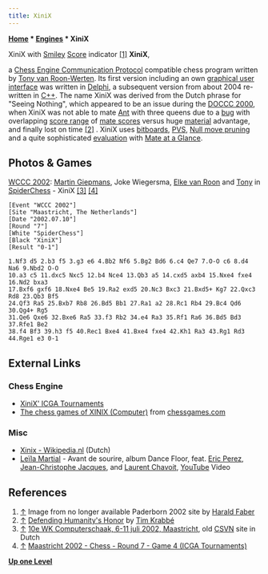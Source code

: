 ```yaml
---
title: XiniX
---
```

**[Home](Home "Home") \* [Engines](Engines "Engines") \* XiniX**



[](File:Paderborn_2002_06.jpg) XiniX with [Smiley](https://en.wikipedia.org/wiki/Smiley) [Score](Score "Score") indicator <a id="cite-note-1" href="#cite-ref-1">[1]</a>
**XiniX**,  

a [Chess Engine Communication Protocol](Chess_Engine_Communication_Protocol "Chess Engine Communication Protocol") compatible chess program written by [Tony van Roon-Werten](Tony_van_Roon-Werten "Tony van Roon-Werten"). Its first version including an own [graphical user interface](GUI "GUI") was written in [Delphi](Delphi "Delphi"), a subsequent version from about 2004 re-written in [C++](Cpp "Cpp"). The name XiniX was derived from the Dutch phrase for "Seeing Nothing", which appeared to be an issue during the [DOCCC 2000](DOCCC_2000 "DOCCC 2000"), when XiniX was not able to mate [Ant](Ant "Ant") with three queens due to a [bug](Engine_Testing#bugs "Engine Testing") with overlapping [score range](Score#ValueRange "Score") of [mate scores](Score#MateScores "Score") versus huge [material](Material "Material") advantage, and finally lost on time <a id="cite-note-2" href="#cite-ref-2">[2]</a> . XiniX uses [bitboards](Bitboards "Bitboards"), [PVS](Principal_Variation_Search "Principal Variation Search"), [Null move pruning](Null_Move_Pruning "Null Move Pruning") and a quite sophisticated [evaluation](Evaluation "Evaluation") with [Mate at a Glance](Mate_at_a_Glance "Mate at a Glance").



## Photos & Games


[](http://old.csvn.nl/wk2002.html)
[WCCC 2002](WCCC_2002 "WCCC 2002"): [Martin Giepmans](Martin_Giepmans "Martin Giepmans"), Joke Wiegersma, [Elke van Roon](Elke_van_Roon "Elke van Roon") and [Tony](Tony_van_Roon-Werten "Tony van Roon-Werten") in [SpiderChess](SpiderChess "SpiderChess") - XiniX <a id="cite-note-3" href="#cite-ref-3">[3]</a> <a id="cite-note-4" href="#cite-ref-4">[4]</a>




```
[Event "WCCC 2002"]
[Site "Maastricht, The Netherlands"]
[Date "2002.07.10"]
[Round "7"]
[White "SpiderChess"]
[Black "XiniX"]
[Result "0-1"]

1.Nf3 d5 2.b3 f5 3.g3 e6 4.Bb2 Nf6 5.Bg2 Bd6 6.c4 Qe7 7.O-O c6 8.d4 Na6 9.Nbd2 O-O 
10.a3 c5 11.dxc5 Nxc5 12.b4 Nce4 13.Qb3 a5 14.cxd5 axb4 15.Nxe4 fxe4 16.Nd2 bxa3 
17.Bxf6 gxf6 18.Nxe4 Be5 19.Ra2 exd5 20.Nc3 Bxc3 21.Bxd5+ Kg7 22.Qxc3 Rd8 23.Qb3 Bf5 
24.Qf3 Ra5 25.Bxb7 Rb8 26.Bd5 Bb1 27.Ra1 a2 28.Rc1 Rb4 29.Bc4 Qd6 30.Qg4+ Rg5 
31.Qe6 Qxe6 32.Bxe6 Ra5 33.f3 Rb2 34.e4 Ra3 35.Rf1 Ra6 36.Bd5 Bd3 37.Rfe1 Be2 
38.f4 Bf3 39.h3 f5 40.Rec1 Bxe4 41.Bxe4 fxe4 42.Kh1 Ra3 43.Rg1 Rd3 44.Rge1 e3 0-1 

```

## External Links


### Chess Engine


* [XiniX' ICGA Tournaments](https://www.game-ai-forum.org/icga-tournaments/program.php?id=73)
* [The chess games of XINIX (Computer)](http://www.chessgames.com/player/xinix_%28computer%29.html) from [chessgames.com](http://www.chessgames.com/index.html)


### Misc


* [Xinix - Wikipedia.nl](https://nl.wikipedia.org/wiki/Xinix) (Dutch)
* [Leïla Martial](Category:Le%C3%AFla_Martial "Category:Leïla Martial") - Avant de sourire, album Dance Floor, feat. [Eric Perez](https://www.facebook.com/eric.perez.9022662), [Jean-Christophe Jacques](http://leilamartial.com/index.php/le-groupe/8-jean-christophe-jacques), and [Laurent Chavoit](http://www.actionjazz.fr/biographies/c/laurent-chavoit---contrebasse/index.html), [YouTube](https://en.wikipedia.org/wiki/YouTube) Video


 
## References


1. <a id="cite-ref-1" href="#cite-note-1">↑</a> Image from no longer available Paderborn 2002 site by [Harald Faber](http://www.harald-faber.de/)
2. <a id="cite-ref-2" href="#cite-note-2">↑</a> [Defending Humanity's Honor](http://www.xs4all.nl/~timkr/chess2/honor.htm) by [Tim Krabbé](https://en.wikipedia.org/wiki/Tim_Krabb%C3%A9)
3. <a id="cite-ref-3" href="#cite-note-3">↑</a> [10e WK Computerschaak, 6-11 juli 2002, Maastricht](http://old.csvn.nl/wk2002.html), old [CSVN](CSVN "CSVN") site in Dutch
4. <a id="cite-ref-4" href="#cite-note-4">↑</a> [Maastricht 2002 - Chess - Round 7 - Game 4 (ICGA Tournaments)](https://www.game-ai-forum.org/icga-tournaments/round.php?tournament=20&round=7&id=4)

**[Up one Level](Engines "Engines")**







 
